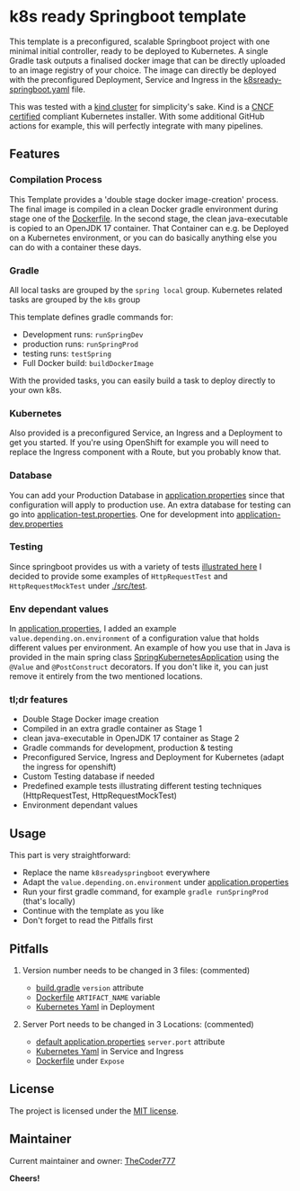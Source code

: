 # k8s ready Springboot template

This template is a preconfigured, scalable Springboot project with one minimal initial controller, ready to be
deployed to Kubernetes.
A single Gradle task outputs a finalised docker image that can be directly uploaded to an image registry of your choice.
The image can directly be deployed with the preconfigured Deployment, Service and Ingress in
the [k8sready-springboot.yaml](./k8sready-springboot.yaml) file.

This was tested with a [kind cluster](https://kind.sigs.k8s.io) for simplicity's sake. Kind is
a [CNCF certified](https://landscape.cncf.io/?selected=kind) compliant Kubernetes installer.
With some additional GitHub actions for example, this will perfectly integrate with many pipelines.

## Features

### Compilation Process

This Template provides a 'double stage docker image-creation' process.
The final image is compiled in a clean Docker gradle environment during stage one of the [Dockerfile](./Dockerfile).
In the second stage, the clean java-executable is copied to an OpenJDK 17 container.
That Container can e.g. be Deployed on a Kubernetes environment,
or you can do basically anything else you can do with a container these days.

### Gradle

All local tasks are grouped by the `spring local` group.
Kubernetes related tasks are grouped by the `k8s` group

This template defines gradle commands for:
- Development runs: `runSpringDev`
- production runs: `runSpringProd`
- testing runs: `testSpring`
- Full Docker build: `buildDockerImage`

With the provided tasks, you can easily build a task to deploy directly to your own k8s.

### Kubernetes

Also provided is a preconfigured Service, an Ingress and a Deployment to get you started.
If you're using OpenShift for example you will need to replace the Ingress component with a Route, but you probably know that.

### Database
You can add your Production Database in [application.properties](./src/main/resources/application.properties) since that configuration will apply to production use.
An extra database for testing can go into [application-test.properties](./src/main/resources/application-test.properties).
One for development into [application-dev.properties](./src/main/resources/application-dev.properties)

### Testing
Since springboot provides us with a variety of tests [illustrated here](https://spring.io/guides/gs/testing-web/)
I decided to provide some examples of `HttpRequestTest` and `HttpRequestMockTest` under [./src/test](./src/test/java/com/thecoder777/k8sreadyspringboot).

### Env dependant values
In [application.properties](./src/main/resources/application.properties),
I added an example `value.depending.on.environment` of a configuration value that holds different values per environment.
An example of how you use that in Java is provided in the main spring class [SpringKubernetesApplication](./src/main/java/com/thecoder777/k8sreadyspringboot/SpringKubernetesApplication.java)
using the `@Value` and `@PostConstruct` decorators.
If you don't like it, you can just remove it entirely from the two mentioned locations.

### tl;dr features

- Double Stage Docker image creation 
- Compiled in an extra gradle container as Stage 1
- clean java-executable in OpenJDK 17 container as Stage 2
- Gradle commands for development, production & testing
- Preconfigured Service, Ingress and Deployment for Kubernetes (adapt the ingress for openshift)
- Custom Testing database if needed
- Predefined example tests illustrating different testing techniques (HttpRequestTest, HttpRequestMockTest)
- Environment dependant values

## Usage

This part is very straightforward:

- Replace the name `k8sreadyspringboot` everywhere
- Adapt the `value.depending.on.environment` under [application.properties](./src/main/resources/application.properties)
- Run your first gradle command, for example `gradle runSpringProd` (that's locally)
- Continue with the template as you like
- Don't forget to read the Pitfalls first

## Pitfalls

1. Version number needs to be changed in 3 files: (commented)
    - [build.gradle](./build.gradle) `version` attribute
    - [Dockerfile](./Dockerfile) `ARTIFACT_NAME` variable
    - [Kubernetes Yaml](./k8sready-springboot.yaml) in Deployment

2. Server Port needs to be changed in 3 Locations: (commented)
    - [default application.properties](./src/main/resources/application.properties) `server.port` attribute
    - [Kubernetes Yaml](./k8sready-springboot.yaml) in Service and Ingress
    - [Dockerfile](./Dockerfile) under `Expose`

## License

The project is licensed under the [MIT license](./LICENSE).


## Maintainer

Current maintainer and owner: [TheCoder777](https://github.com/thecoder777)

**Cheers!**
